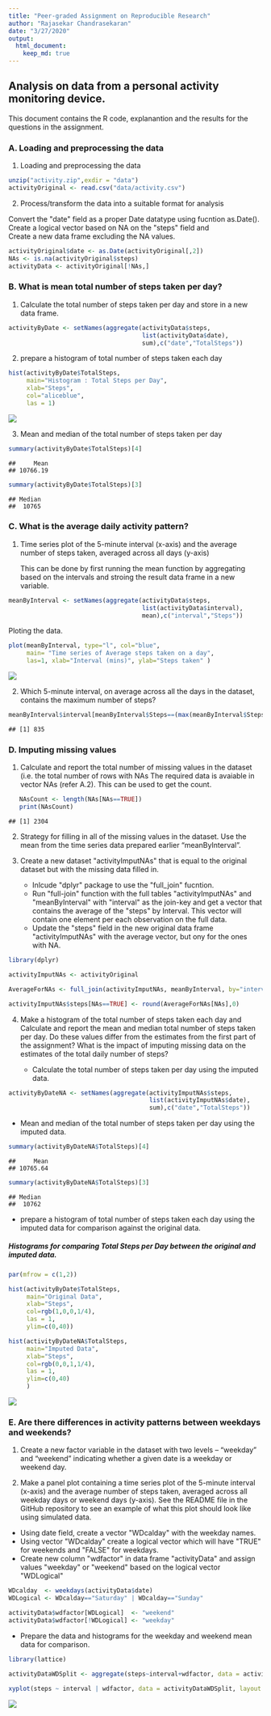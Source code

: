 ```yaml
---
title: "Peer-graded Assignment on Reproducible Research"
author: "Rajasekar Chandrasekaran"
date: "3/27/2020"
output: 
  html_document:
    keep_md: true
---
```




## Analysis on data from a personal activity monitoring device.

This document contains the R code, explanantion and the results for the questions in the assignment.  
    
  
### A. Loading and preprocessing the data
  
  
1. Loading and preprocessing the data  


```r
unzip("activity.zip",exdir = "data")
activityOriginal <- read.csv("data/activity.csv")
```


2. Process/transform the data into a suitable format for analysis
  
Convert the "date" field as a proper Date datatype using fucntion as.Date().  
Create a logical vector based on NA on the "steps" field and  
Create a new data frame excluding the NA values.  



```r
activityOriginal$date <- as.Date(activityOriginal[,2])
NAs <- is.na(activityOriginal$steps)
activityData <- activityOriginal[!NAs,]
```

  
  
### B. What is mean total number of steps taken per day?
  
1. Calculate the total number of steps taken per day and store 
in a new data frame.


```r
activityByDate <- setNames(aggregate(activityData$steps, 
                                     list(activityData$date), 
                                     sum),c("date","TotalSteps"))
```
  
  
  
2. prepare a histogram of total number of steps taken each day  


```r
hist(activityByDate$TotalSteps,
     main="Histogram : Total Steps per Day",
     xlab="Steps",
     col="aliceblue",
     las = 1)
```

![](PA1_template_files/figure-html/unnamed-chunk-4-1.png)<!-- -->


3. Mean and median of the total number of steps taken per day  


```r
summary(activityByDate$TotalSteps)[4]
```

```
##     Mean 
## 10766.19
```

```r
summary(activityByDate$TotalSteps)[3]
```

```
## Median 
##  10765
```

### C. What is the average daily activity pattern?


1. Time series plot of the 5-minute interval (x-axis) and the average number of steps taken, averaged across all days (y-axis)

   This can be done by first running the mean function by aggregating based on the intervals and stroing the result data frame in a new variable.


```r
meanByInterval <- setNames(aggregate(activityData$steps, 
                                     list(activityData$interval), 
                                     mean),c("interval","Steps")) 
```
   Ploting the data.

```r
plot(meanByInterval, type="l", col="blue",
     main= "Time series of Average steps taken on a day", 
     las=1, xlab="Interval (mins)", ylab="Steps taken" )
```

![](PA1_template_files/figure-html/unnamed-chunk-7-1.png)<!-- -->


2. Which 5-minute interval, on average across all the days in the dataset, contains the maximum number of steps?


```r
meanByInterval$interval[meanByInterval$Steps==(max(meanByInterval$Steps))]
```

```
## [1] 835
```
   
   
   
   
### D. Imputing missing values


1. Calculate and report the total number of missing values in the dataset (i.e. the total number of rows with NAs
   The required data is avaiable in vector NAs (refer A.2). This can be used to get the count.
   

```r
   NAsCount <- length(NAs[NAs==TRUE])
   print(NAsCount)
```

```
## [1] 2304
```


2. Strategy for filling in all of the missing values in the dataset.
   Use the mean from the time series data prepared earlier “meanByInterval”.


3. Create a new dataset "activityImputNAs" that is equal to the original dataset but with the missing data filled in.
   

   * Inlcude "dplyr" package to use the "full_join" fucntion.   
   * Run "full-join" function with the full tables "activityImputNAs" and "meanByInterval"  with "interval" as the join-key and get a vector that contains the average of the "steps" by Interval. This vector will contain one element per each observation on the full data.  
   * Update the "steps" field in the new original data frame "activityImputNAs"  with the average vector, but ony for the ones with NA.  




```r
library(dplyr)

activityImputNAs <- activityOriginal

AverageForNAs <- full_join(activityImputNAs, meanByInterval, by="interval" )[,4]

activityImputNAs$steps[NAs==TRUE] <- round(AverageForNAs[NAs],0)
```


4. Make a histogram of the total number of steps taken each day and Calculate and report the mean and median total number of steps taken per day. Do these values differ from the estimates from the first part of the assignment? What is the impact of imputing missing data on the estimates of the total daily number of steps?

   
   * Calculate the total number of steps taken per day using the imputed data. 


```r
activityByDateNA <- setNames(aggregate(activityImputNAs$steps, 
                                       list(activityImputNAs$date), 
                                       sum),c("date","TotalSteps"))
```
   
   
   * Mean and median of the total number of steps taken per day using the imputed data. 


```r
summary(activityByDateNA$TotalSteps)[4]
```

```
##     Mean 
## 10765.64
```

```r
summary(activityByDateNA$TotalSteps)[3]
```

```
## Median 
##  10762
```

   * prepare a histogram of total number of steps taken each day using the imputed data for comparison against the original data.

##### Histograms for comparing Total Steps per Day between the original and imputed data.

```r
par(mfrow = c(1,2))

hist(activityByDate$TotalSteps,
     main="Original Data",
     xlab="Steps",
     col=rgb(1,0,0,1/4),
     las = 1,
     ylim=c(0,40))

hist(activityByDateNA$TotalSteps,
     main="Imputed Data",
     xlab="Steps",
     col=rgb(0,0,1,1/4),
     las = 1,
     ylim=c(0,40)
     )
```

![](PA1_template_files/figure-html/unnamed-chunk-13-1.png)<!-- -->


### E. Are there differences in activity patterns between weekdays and weekends?

   1. Create a new factor variable in the dataset with two levels – “weekday” and “weekend” indicating whether a given date is a weekday or weekend day.

   2. Make a panel plot containing a time series plot of the 5-minute interval (x-axis) and the average number of steps taken, averaged across all weekday days or weekend days (y-axis). See the README file in the GitHub repository to see an example of what this plot should look like using simulated data.
   
   * Using date field, create a vector "WDcalday" with the weekday names.
   * Using vector "WDcalday" create a logical vector which will have "TRUE" for weekends and "FALSE" for weekdays.
   * Create new column "wdfactor" in data frame "activityData" and assign values "weekday" or "weekend" based on the logical vector "WDLogical"
   

```r
WDcalday  <- weekdays(activityData$date)
WDLogical <- WDcalday=="Saturday" | WDcalday=="Sunday"

activityData$wdfactor[WDLogical]  <- "weekend"
activityData$wdfactor[!WDLogical] <- "weekday"
```

   * Prepare the data and histograms for the weekday and weekend mean data for comparison.

```r
library(lattice)

activityDataWDSplit <- aggregate(steps~interval+wdfactor, data = activityData, mean)

xyplot(steps ~ interval | wdfactor, data = activityDataWDSplit, layout = c(1,2), type = "l")
```

![](PA1_template_files/figure-html/unnamed-chunk-15-1.png)<!-- -->
